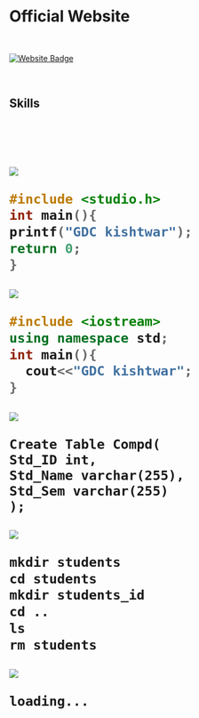 <div>
<h1>Official Website</h1>
</div>
<br>

[![Website Badge](https://img.shields.io/badge/-Website-050a30?style=flat-square&logo=vercel&logoColor=white&link=https://www.gdckishtwar.in)](https://www.gdckishtwar.in)


<br>
 <h2>Skills</h2>


<h1 alig>
<!-- There to help the students on assignment-->
<br/>

<!---
gdckcomputerd/gdckcomputerd is a ✨ special ✨ repository because its `README.md` (this file) appears on your GitHub profile.
You can click the Preview link to take a look at your changes.
--->
<p align="left">
 <a href="https://skillicons.dev">
    <img src="https://skillicons.dev/icons?i=c" />
  </a>
</p>

```c
#include <studio.h>
int main(){
printf("GDC kishtwar");
return 0;
}
```

<p align="left">
 <a href="https://skillicons.dev">
    <img src="https://skillicons.dev/icons?i=cpp" />
  </a>
</p>

```c++
#include <iostream>
using namespace std;
int main(){
  cout<<"GDC kishtwar";
}
```

<p align="left">
 <a href="https://skillicons.dev">
    <img src="https://skillicons.dev/icons?i=mysql" />
  </a>
</p>

```db
Create Table Compd(
Std_ID int,
Std_Name varchar(255),
Std_Sem varchar(255)
);
```

<p align="left">
 <a href="https://skillicons.dev">
    <img src="https://skillicons.dev/icons?i=linux" />
  </a>
</p>

```python
mkdir students
cd students
mkdir students_id
cd ..
ls
rm students
```

<p align="left">
 <a href="https://skillicons.dev">
    <img src="https://skillicons.dev/icons?i=html,css,js" />
  </a>
</p>

```html
loading...
```
